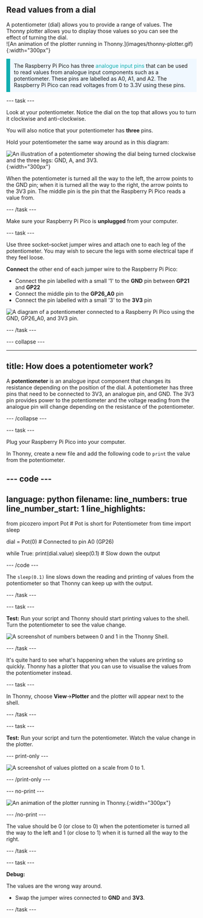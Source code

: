 ## Read values from a dial

<div style="display: flex; flex-wrap: wrap">
<div style="flex-basis: 200px; flex-grow: 1; margin-right: 15px;">
A potentiometer (dial) allows you to provide a range of values. The Thonny plotter allows you to display those values so you can see the effect of turning the dial.
</div>
<div>
![An animation of the plotter running in Thonny.](images/thonny-plotter.gif){:width="300px"}
</div>
</div>

<p style="border-left: solid; border-width:10px; border-color: #0faeb0; background-color: aliceblue; padding: 10px;">
The Raspberry Pi Pico has three <span style="color: #0faeb0">analogue input pins</span> that can be used to read values from analogue input components such as a potentiometer. These pins are labelled as A0, A1, and A2. The Raspberry Pi Pico can read voltages from 0 to 3.3V using these pins.</p>

--- task ---

Look at your potentiometer. Notice the dial on the top that allows you to turn it clockwise and anti-clockwise.

You will also notice that your potentiometer has **three** pins.

Hold your potentiometer the same way around as in this diagram:

![An illustration of a potentiometer showing the dial being turned clockwise and the three legs: GND, A, and 3V3.](images/potentiometer-illustration.png){:width="300px"}

When the potentiometer is turned all the way to the left, the arrow points to the GND pin; when it is turned all the way to the right, the arrow points to the 3V3 pin. The middle pin is the pin that the Raspberry Pi Pico reads a value from.

--- /task ---

Make sure your Raspberry Pi Pico is **unplugged** from your computer.

--- task ---

Use three socket–socket jumper wires and attach one to each leg of the potentiometer. You may wish to secure the legs with some electrical tape if they feel loose.

**Connect** the other end of each jumper wire to the Raspberry Pi Pico:
+ Connect the pin labelled with a small '1' to the **GND** pin between **GP21** and **GP22**
+ Connect the middle pin to the **GP26_A0** pin
+ Connect the pin labelled with a small '3' to the **3V3** pin

![A diagram of a potentiometer connected to a Raspberry Pi Pico using the GND, GP26_A0, and 3V3 pin.](images/pot-diagram.png)

--- /task ---

--- collapse ---

---
title: How does a potentiometer work?
---

A **potentiometer** is an analogue input component that changes its resistance depending on the position of the dial. A potentiometer has three pins that need to be connected to 3V3, an analogue pin, and GND. The 3V3 pin provides power to the potentiometer and the voltage reading from the analogue pin will change depending on the resistance of the potentiometer.

--- /collapse ---

--- task ---

Plug your Raspberry Pi Pico into your computer.

In Thonny, create a new file and add the following code to `print` the value from the potentiometer.

--- code ---
---
language: python filename: line_numbers: true line_number_start: 1
line_highlights:
---
from picozero import Pot # Pot is short for Potentiometer from time import sleep

dial = Pot(0) # Connected to pin A0 (GP26)

while True: print(dial.value) sleep(0.1) # Slow down the output

--- /code ---

The `sleep(0.1)` line slows down the reading and printing of values from the potentiometer so that Thonny can keep up with the output.

--- /task ---

--- task ---

**Test:** Run your script and Thonny should start printing values to the shell. Turn the potentiometer to see the value change.

![A screenshot of numbers between 0 and 1 in the Thonny Shell.](images/potentiometer-shell.png)

--- /task ---

It's quite hard to see what's happening when the values are printing so quickly. Thonny has a plotter that you can use to visualise the values from the potentiometer instead.

--- task ---

In Thonny, choose **View**->**Plotter** and the plotter will appear next to the shell.

--- /task ---

--- task ---

**Test:** Run your script and turn the potentiometer. Watch the value change in the plotter.

--- print-only ---

![A screenshot of values plotted on a scale from 0 to 1.](images/thonny-plotter.png)

--- /print-only ---

--- no-print ---

![An animation of the plotter running in Thonny.](images/thonny-plotter.gif){:width="300px"}

--- /no-print ---

The value should be 0 (or close to 0) when the potentiometer is turned all the way to the left and 1 (or close to 1) when it is turned all the way to the right.

--- /task ---

--- task ---

**Debug:**

The values are the wrong way around.
+ Swap the jumper wires connected to **GND** and **3V3**.

--- /task ---

